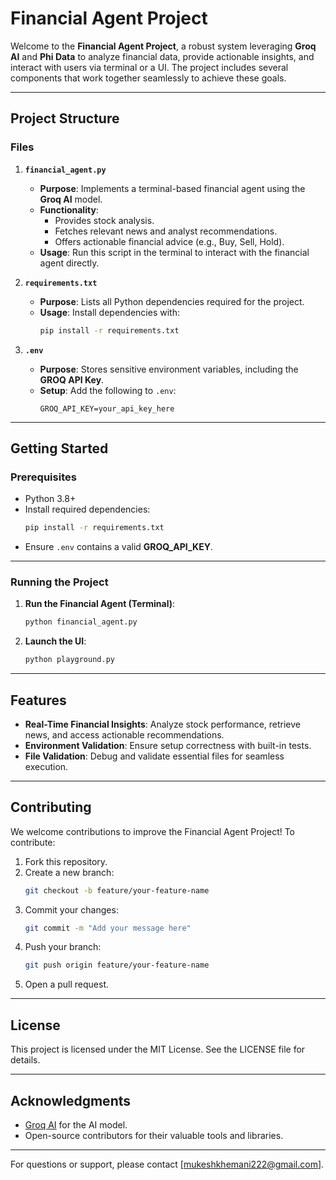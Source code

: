 # Financial Agent Project

Welcome to the **Financial Agent Project**, a robust system leveraging **Groq AI** and **Phi Data** to analyze financial data, provide actionable insights, and interact with users via terminal or a UI. The project includes several components that work together seamlessly to achieve these goals.

---

## **Project Structure**

### **Files**

1. **`financial_agent.py`**
   - **Purpose**: Implements a terminal-based financial agent using the **Groq AI** model.
   - **Functionality**:
     - Provides stock analysis.
     - Fetches relevant news and analyst recommendations.
     - Offers actionable financial advice (e.g., Buy, Sell, Hold).
   - **Usage**: Run this script in the terminal to interact with the financial agent directly.

2. **`requirements.txt`**
   - **Purpose**: Lists all Python dependencies required for the project.
   - **Usage**: Install dependencies with:
     ```bash
     pip install -r requirements.txt
     ```

3. **`.env`**
   - **Purpose**: Stores sensitive environment variables, including the **GROQ API Key**.
   - **Setup**: Add the following to `.env`:
     ```
     GROQ_API_KEY=your_api_key_here
     ```

---

## **Getting Started**

### **Prerequisites**
- Python 3.8+
- Install required dependencies:
  ```bash
  pip install -r requirements.txt
  ```
- Ensure `.env` contains a valid **GROQ_API_KEY**.

---

### **Running the Project**

1. **Run the Financial Agent (Terminal)**:
   ```bash
   python financial_agent.py
   ```

2. **Launch the UI**:
   ```bash
   python playground.py
   ```

---

## **Features**

- **Real-Time Financial Insights**: Analyze stock performance, retrieve news, and access actionable recommendations.
- **Environment Validation**: Ensure setup correctness with built-in tests.
- **File Validation**: Debug and validate essential files for seamless execution.

---

## **Contributing**

We welcome contributions to improve the Financial Agent Project! To contribute:
1. Fork this repository.
2. Create a new branch:
   ```bash
   git checkout -b feature/your-feature-name
   ```
3. Commit your changes:
   ```bash
   git commit -m "Add your message here"
   ```
4. Push your branch:
   ```bash
   git push origin feature/your-feature-name
   ```
5. Open a pull request.

---

## **License**

This project is licensed under the MIT License. See the LICENSE file for details.

---

## **Acknowledgments**

- [Groq AI](https://groq.com) for the AI model.
- Open-source contributors for their valuable tools and libraries.

---

For questions or support, please contact [mukeshkhemani222@gmail.com].

